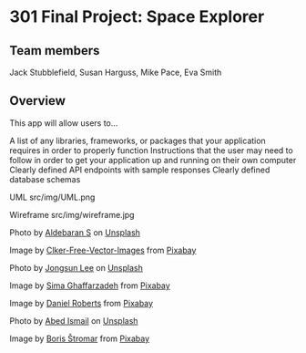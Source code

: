# 301 Final Project: Space Explorer

## Team members

Jack Stubblefield, Susan Harguss, Mike Pace, Eva Smith

## Overview

This app will allow users to...

A list of any libraries, frameworks, or packages that your application requires in order to properly function
Instructions that the user may need to follow in order to get your application up and running on their own computer
Clearly defined API endpoints with sample responses
Clearly defined database schemas


UML
src/img/UML.png

Wireframe
src/img/wireframe.jpg





Photo by <a href="https://unsplash.com/@aldebarans?utm_source=unsplash&utm_medium=referral&utm_content=creditCopyText">Aldebaran S</a> on <a href="https://unsplash.com/s/photos/nebula?utm_source=unsplash&utm_medium=referral&utm_content=creditCopyText">Unsplash</a>
  

Image by <a href="https://pixabay.com/users/clker-free-vector-images-3736/?utm_source=link-attribution&amp;utm_medium=referral&amp;utm_campaign=image&amp;utm_content=33019">Clker-Free-Vector-Images</a> from <a href="https://pixabay.com//?utm_source=link-attribution&amp;utm_medium=referral&amp;utm_campaign=image&amp;utm_content=33019">Pixabay</a>

Photo by <a href="https://unsplash.com/@sarahleejs?utm_source=unsplash&utm_medium=referral&utm_content=creditCopyText">Jongsun Lee</a> on <a href="https://unsplash.com/images/nature/eclipse?utm_source=unsplash&utm_medium=referral&utm_content=creditCopyText">Unsplash</a>
  
  Image by <a href="https://pixabay.com/users/simaghaffarzadeh-779348/?utm_source=link-attribution&amp;utm_medium=referral&amp;utm_campaign=image&amp;utm_content=2689087">Sima Ghaffarzadeh</a> from <a href="https://pixabay.com//?utm_source=link-attribution&amp;utm_medium=referral&amp;utm_campaign=image&amp;utm_content=2689087">Pixabay</a>

  Image by <a href="https://pixabay.com/users/blendertimer-9538909/?utm_source=link-attribution&amp;utm_medium=referral&amp;utm_campaign=image&amp;utm_content=6881859">Daniel Roberts</a> from <a href="https://pixabay.com//?utm_source=link-attribution&amp;utm_medium=referral&amp;utm_campaign=image&amp;utm_content=6881859">Pixabay</a>

  Photo by <a href="https://unsplash.com/@abedismail?utm_source=unsplash&utm_medium=referral&utm_content=creditCopyText">Abed Ismail</a> on <a href="https://unsplash.com/images/nature/eclipse?utm_source=unsplash&utm_medium=referral&utm_content=creditCopyText">Unsplash</a>
  
  Image by <a href="https://pixabay.com/users/astrobobo-13925790/?utm_source=link-attribution&amp;utm_medium=referral&amp;utm_campaign=image&amp;utm_content=4545727">Boris Štromar</a> from <a href="https://pixabay.com//?utm_source=link-attribution&amp;utm_medium=referral&amp;utm_campaign=image&amp;utm_content=4545727">Pixabay</a>
